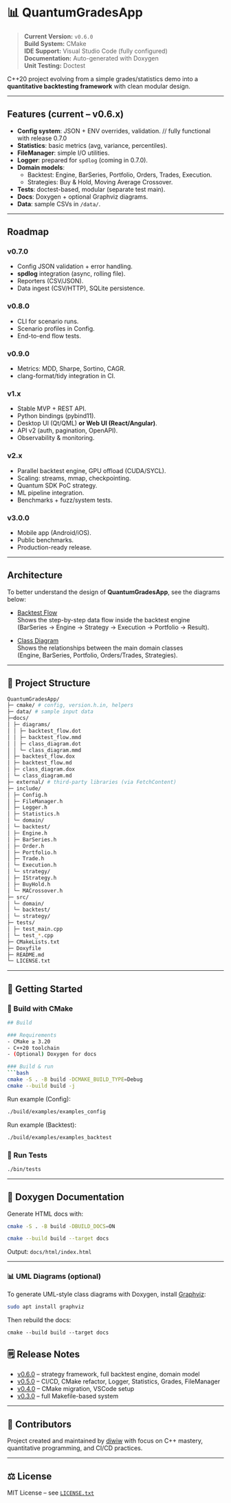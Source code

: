 # 📊 QuantumGradesApp

> **Current Version:** `v0.6.0`  
> **Build System:** CMake  
> **IDE Support:** Visual Studio Code (fully configured)  
> **Documentation:** Auto-generated with Doxygen  
> **Unit Testing:** Doctest 

C++20 project evolving from a simple grades/statistics demo into a **quantitative backtesting framework** with clean modular design.

---


## Features (current – v0.6.x)

- **Config system**: JSON + ENV overrides, validation. // fully functional with release 0.7.0
- **Statistics**: basic metrics (avg, variance, percentiles).
- **FileManager**: simple I/O utilities.
- **Logger**: prepared for `spdlog` (coming in 0.7.0).
- **Domain models**:
  - Backtest: Engine, BarSeries, Portfolio, Orders, Trades, Execution.
  - Strategies: Buy & Hold, Moving Average Crossover.
- **Tests**: doctest-based, modular (separate test main).
- **Docs**: Doxygen + optional Graphviz diagrams.
- **Data**: sample CSVs in `/data/`.

---

## Roadmap


### v0.7.0
- Config JSON validation + error handling.
- **spdlog** integration (async, rolling file).
- Reporters (CSV/JSON).
- Data ingest (CSV/HTTP), SQLite persistence.

### v0.8.0
- CLI for scenario runs.
- Scenario profiles in Config.
- End-to-end flow tests.

### v0.9.0
- Metrics: MDD, Sharpe, Sortino, CAGR.
- clang-format/tidy integration in CI.

### v1.x
- Stable MVP + REST API.
- Python bindings (pybind11).
- Desktop UI (Qt/QML) **or Web UI (React/Angular)**.
- API v2 (auth, pagination, OpenAPI).
- Observability & monitoring.

### v2.x
- Parallel backtest engine, GPU offload (CUDA/SYCL).
- Scaling: streams, mmap, checkpointing.
- Quantum SDK PoC strategy.
- ML pipeline integration.
- Benchmarks + fuzz/system tests.

### v3.0.0
- Mobile app (Android/iOS).
- Public benchmarks.
- Production-ready release.

---

## Architecture

To better understand the design of **QuantumGradesApp**, see the diagrams below:

- [Backtest Flow](docs/backtest_flow.md)  
  Shows the step-by-step data flow inside the backtest engine  
  (BarSeries → Engine → Strategy → Execution → Portfolio → Result).

- [Class Diagram](docs/class_diagram.md)  
  Shows the relationships between the main domain classes  
  (Engine, BarSeries, Portfolio, Orders/Trades, Strategies).

---

## 🧱 Project Structure

```bash
QuantumGradesApp/
├─ cmake/ # config, version.h.in, helpers
├─ data/ # sample input data
├─docs/
│ ├─ diagrams/
│ │ ├─ backtest_flow.dot
│ │ ├─ backtest_flow.mmd
│ │ ├─ class_diagram.dot
│ │ └─ class_diagram.mmd
│ ├─ backtest_flow.dox
│ ├─ backtest_flow.md
│ ├─ class_diagram.dox
│ └─ class_diagram.md
├─ external/ # third-party libraries (via FetchContent)
├─ include/
│ ├─ Config.h
│ ├─ FileManager.h
│ ├─ Logger.h
│ ├─ Statistics.h
│ └─ domain/
│ └─ backtest/
│ ├─ Engine.h
│ ├─ BarSeries.h
│ ├─ Order.h
│ ├─ Portfolio.h
│ ├─ Trade.h
│ └─ Execution.h
│ └─ strategy/
│ ├─ IStrategy.h
│ ├─ BuyHold.h
│ └─ MACrossover.h
├─ src/
│ └─ domain/
│ └─ backtest/
│ └─ strategy/
├─ tests/
│ ├─ test_main.cpp
│ └─ test_*.cpp
├─ CMakeLists.txt
├─ Doxyfile
├─ README.md
└─ LICENSE.txt
```

---

## 🚀 Getting Started

### 🔧 Build with CMake

```bash
## Build

### Requirements
- CMake ≥ 3.20
- C++20 toolchain
- (Optional) Doxygen for docs

### Build & run
```bash
cmake -S . -B build -DCMAKE_BUILD_TYPE=Debug
cmake --build build -j
```
Run example (Config):
```bash
./build/examples/examples_config
```
Run example (Backtest):
```bash
./build/examples/examples_backtest
```

### 🧪 Run Tests

```bash
./bin/tests
```
---

## 📝 Doxygen Documentation

Generate HTML docs with:

```bash
cmake -S . -B build -DBUILD_DOCS=ON

cmake --build build --target docs
```

Output: `docs/html/index.html`

---

### 📊 UML Diagrams (optional)

To generate UML-style class diagrams with Doxygen, install [Graphviz](https://graphviz.org):

```bash
sudo apt install graphviz
```
Then rebuild the docs:
```
cmake --build build --target docs
```
## 🗒 Release Notes

- [v0.6.0](changelog/release_notes_v0.6.0.md) – strategy framework, full backtest engine, domain model
- [v0.5.0](changelog/release_notes_v0.5.0.md) – CI/CD, CMake refactor, Logger, Statistics, Grades, FileManager 
- [v0.4.0](changelog/release_notes_v0.4.0.md) – CMake migration, VSCode setup
- [v0.3.0](changelog/release_notes_v0.3.0.md) – full Makefile-based system

---

## 🙌 Contributors

Project created and maintained by [diwiw](https://github.com/diwiw)
with focus on C++ mastery, quantitative programming, and CI/CD practices.

---

## ⚖️ License

MIT License – see [`LICENSE.txt`](LICENSE.txt)